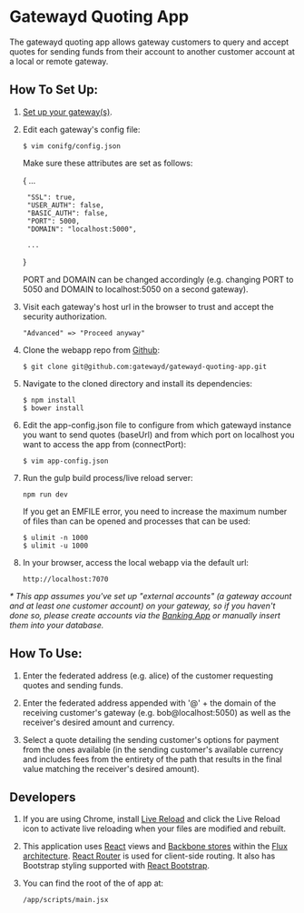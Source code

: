 # Gatewayd Quoting App

The gatewayd quoting app allows gateway customers to query and accept quotes for sending funds from their account to another customer account at a local or remote gateway.

## How To Set Up:

1. [Set up your gateway(s)](https://ripple.com/build/gatewayd/#gatewayd-usage).

2. Edit each gateway's config file:

    ```
    $ vim conifg/config.json
    ```
    Make sure these attributes are set as follows:

    {
        ...

        "SSL": true,
        "USER_AUTH": false,
        "BASIC_AUTH": false,
        "PORT": 5000,
        "DOMAIN": "localhost:5000",

        ...
    }

    PORT and DOMAIN can be changed accordingly (e.g. changing PORT to 5050 and DOMAIN to localhost:5050 on a second gateway).

3. Visit each gateway's host url in the browser to trust and accept the security authorization.

    ```
    "Advanced" => "Proceed anyway"
    ```

4. Clone the webapp repo from [Github](https://github.com/gatewayd/gatewayd-quoting-app):

    ```
    $ git clone git@github.com:gatewayd/gatewayd-quoting-app.git
    ```

5. Navigate to the cloned directory and install its dependencies:

    ```
    $ npm install
    $ bower install
    ```

6. Edit the app-config.json file to configure from which gatewayd instance you want to send quotes (baseUrl) and from which port on localhost you want to access the app from (connectPort):
    ```
    $ vim app-config.json
    ```

7. Run the gulp build process/live reload server:

    ```
    npm run dev
    ```
    If you get an EMFILE error, you need to increase the maximum number of files than can be opened and processes that can be used:

    ```
    $ ulimit -n 1000
    $ ulimit -u 1000
    ```

8. In your browser, access the local webapp via the default url:

    ```
    http://localhost:7070
    ```

_* This app assumes you've set up "external accounts" (a gateway account and at least one customer account) on your gateway, so if you haven't done so, please create accounts via the [Banking App](https://github.com/gatewayd/gatewayd-banking-app) or manually insert them into your database._

## How To Use:

1. Enter the federated address (e.g. alice) of the customer requesting quotes and sending funds.

2. Enter the federated address appended with '@' + the domain of the receiving customer's gateway (e.g. bob@localhost:5050) as well as the receiver's desired amount and currency.

3. Select a quote detailing the sending customer's options for payment from the ones available (in the sending customer's available currency and includes fees from the entirety of the path that results in the final value matching the receiver's desired amount).

## Developers

1. If you are using Chrome, install [Live Reload](https://chrome.google.com/webstore/detail/livereload/jnihajbhpnppcggbcgedagnkighmdlei) and click the Live Reload icon to activate live reloading when your files are modified and rebuilt.

2. This application uses [React](http://facebook.github.io/react/docs/tutorial.html) views and [Backbone stores](http://www.toptal.com/front-end/simple-data-flow-in-react-applications-using-flux-and-backbone?utm_source=javascriptweekly&utm_medium=email) within the [Flux architecture](http://facebook.github.io/flux/docs/overview.html). [React Router](https://github.com/rackt/react-router) is used for client-side routing. It also has Bootstrap styling supported with [React Bootstrap](http://react-bootstrap.github.io/).

3. You can find the root of the of app at:

    ```
    /app/scripts/main.jsx
    ```
